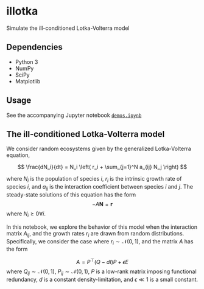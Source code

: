 # illotka

Simulate the ill-conditioned Lotka-Volterra model

## Dependencies

+ Python 3
+ NumPy
+ SciPy
+ Matplotlib

## Usage

See the accompanying Jupyter notebook [`demos.ipynb`](demos.ipynb)


## The ill-conditioned Lotka-Volterra model

We consider random ecosystems given by the generalized Lotka-Volterra equation,

$$
    \frac{dN_i}{dt} = N_i \left( r_i + \sum_{j=1}^N a_{ij} N_j \right)
$$

where $N_i$ is the population of species $i$, $r_i$ is the intrinsic growth rate of species $i$, and $a_{ij}$ is the interaction coefficient between species $i$ and $j$. The steady-state solutions of this equation has the form
$$
    -A \mathbf{N} = \mathbf{r}
$$
where $N_i \geq 0 \forall i$.

In this notebook, we explore the behavior of this model when the interaction matrix $A_{ij}$, and the growth rates $r_i$ are drawn from random distributions. Specifically, we consider the case where $r_i \sim \mathcal{N}(0,1)$, and the matrix $A$ has the form

$$
    A = P^\top (Q - d I) P + \epsilon E
$$
where $Q_{ij} \sim \mathcal{N}(0,1)$, $P_{ij} \sim \mathcal{N}(0,1)$, $P$ is a low-rank matrix imposing functional redundancy, $d$ is a constant density-limitation, and $\epsilon \ll 1$ is a small constant.



